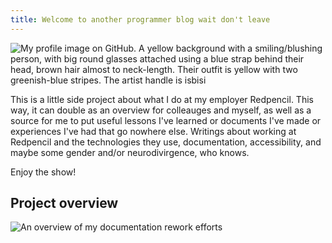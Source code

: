 ```yaml
---
title: Welcome to another programmer blog wait don't leave
---
```


![My profile image on GitHub. A yellow background with a smiling/blushing person, with big round glasses attached using a blue strap behind their head, brown hair almost to neck-length. Their outfit is yellow with two greenish-blue stripes. The artist handle is isbisi](/assets/Dendy.jpg)

This is a little side project about what I do at my employer Redpencil.
This way, it can double as an overview for colleauges and myself, as well as a source for me to put useful lessons I've learned or documents I've made or experiences I've had that go nowhere else. Writings about working at Redpencil and the technologies they use, documentation, accessibility, and maybe some gender and/or neurodivirgence, who knows.

Enjoy the show!


## Project overview
![An overview of my documentation rework efforts](/assets/documentation-rework.excalidraw.svg)

